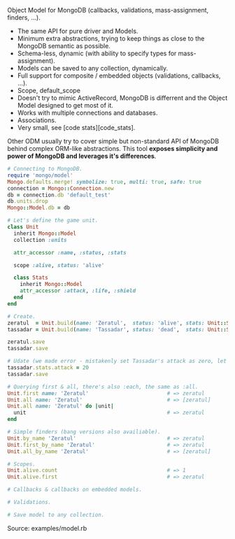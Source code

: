 Object Model for MongoDB (callbacks, validations, mass-assignment, finders, ...).

- The same API for pure driver and Models.
- Minimum extra abstractions, trying to keep things as close to the MongoDB semantic as possible.
- Schema-less, dynamic (with ability to specify types for mass-assignment).
- Models can be saved to any collection, dynamically.
- Full support for composite / embedded objects (validations, callbacks, ...).
- Scope, default_scope
- Doesn't try to mimic ActiveRecord, MongoDB is differrent and the Object Model designed to get most of it.
- Works with multiple connections and databases.
- Associations.
- Very small, see [code stats][code_stats].

Other ODM usually try to cover simple but non-standard API of MongoDB behind complex ORM-like abstractions. This tool **exposes simplicity and power of MongoDB and leverages it's differences**.

``` ruby
# Connecting to MongoDB.
require 'mongo/model'
Mongo.defaults.merge! symbolize: true, multi: true, safe: true
connection = Mongo::Connection.new
db = connection.db 'default_test'
db.units.drop
Mongo::Model.db = db

# Let's define the game unit.
class Unit
  inherit Mongo::Model
  collection :units

  attr_accessor :name, :status, :stats

  scope :alive, status: 'alive'

  class Stats
    inherit Mongo::Model
    attr_accessor :attack, :life, :shield
  end
end

# Create.
zeratul  = Unit.build(name: 'Zeratul',  status: 'alive', stats: Unit::Stats.build(attack: 85, life: 300, shield: 100))
tassadar = Unit.build(name: 'Tassadar', status: 'dead',  stats: Unit::Stats.build(attack: 0,  life: 80,  shield: 300))

zeratul.save
tassadar.save

# Udate (we made error - mistakenly set Tassadar's attack as zero, let's fix it).
tassadar.stats.attack = 20
tassadar.save

# Querying first & all, there's also :each, the same as :all.
Unit.first name: 'Zeratul'                         # => zeratul
Unit.all name: 'Zeratul'                           # => [zeratul]
Unit.all name: 'Zeratul' do |unit|
  unit                                             # => zeratul
end

# Simple finders (bang versions also availiable).
Unit.by_name 'Zeratul'                             # => zeratul
Unit.first_by_name 'Zeratul'                       # => zeratul
Unit.all_by_name 'Zeratul'                         # => [zeratul]

# Scopes.
Unit.alive.count                                   # => 1
Unit.alive.first                                   # => zeratul

# Callbacks & callbacks on embedded models.

# Validations.

# Save model to any collection.
```

Source: examples/model.rb